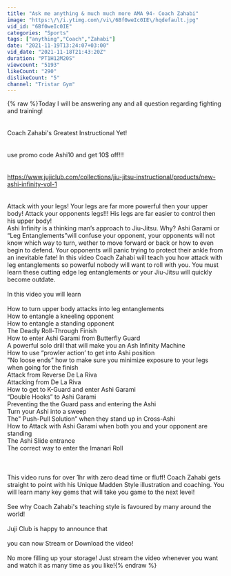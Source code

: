 ```yaml
---
title: "Ask me anything & much much more AMA 94- Coach Zahabi"
image: "https:\/\/i.ytimg.com\/vi\/6Bf0weIc0IE\/hqdefault.jpg"
vid_id: "6Bf0weIc0IE"
categories: "Sports"
tags: ["anything","Coach","Zahabi"]
date: "2021-11-19T13:24:07+03:00"
vid_date: "2021-11-18T21:43:20Z"
duration: "PT1H12M20S"
viewcount: "5193"
likeCount: "290"
dislikeCount: "5"
channel: "Tristar Gym"
---
```

{% raw %}Today I will be answering any and all question regarding fighting and training!<br /><br /><br />Coach Zahabi's Greatest Instructional Yet!<br /><br /><br />use promo code Ashi10 and get 10$ off!!!<br /><br /><br /><a rel="nofollow" target="blank" href="https://www.jujiclub.com/collections/jiu-jitsu-instructional/products/new-ashi-infinity-vol-1">https://www.jujiclub.com/collections/jiu-jitsu-instructional/products/new-ashi-infinity-vol-1</a><br /><br /><br />Attack with your legs! Your legs are far more powerful then your upper body! Attack your opponents legs!!! His legs are far easier to control then his upper body!<br />Ashi Infinity is a thinking man’s approach to Jiu-Jitsu. Why? Ashi Garami or “Leg Entanglements”will confuse your opponent, your opponents will not know which way to turn, wether to move forward or back or how to even begin to defend. Your opponents will panic trying to protect their ankle from an inevitable fate! In this video Coach Zahabi will teach you how attack with leg entanglements so powerful nobody will want to roll with you. You must learn these cutting edge leg entanglements or your Jiu-Jitsu will quickly become outdate.<br /><br />In this video you will learn<br /><br />    How to turn upper body attacks into leg entanglements<br />    How to entangle a kneeling opponent<br />    How to entangle a standing opponent<br />    The Deadly Roll-Through Finish<br />    How to enter Ashi Garami from Butterfly Guard<br />    A powerful solo drill that will make you an Ash Infinity Machine<br />    How to use “prowler action’ to get into Ashi position<br />    &quot;No loose ends” how to make sure you minimize exposure to your legs when going for the finish<br />    Attack from Reverse De La Riva<br />    Attacking from De La Riva<br />    How to get to K-Guard and enter Ashi Garami<br />    “Double Hooks” to Ashi Garami<br />    Preventing the the Guard pass and entering the Ashi<br />    Turn your Ashi into a sweep<br />    The&quot; Push-Pull Solution” when they stand up in Cross-Ashi<br />    How to Attack with Ashi Garami when both you and your opponent are standing<br />    The Ashi Slide entrance<br />    The correct way to enter the Imanari Roll<br /><br /><br /><br />This video runs for over 1hr with zero dead time or fluff! Coach Zahabi gets straight to point with his Unique Madden Style illustration and coaching. You will learn many key gems that will take you game to the next level! <br /><br />See why Coach Zahabi's teaching style is favoured by many around the world!<br /><br />Juji Club is happy to announce that <br /><br />you can now Stream or Download the video!<br /><br />No more filling up your storage! Just stream the video whenever you want and watch it as many time as you like!{% endraw %}
